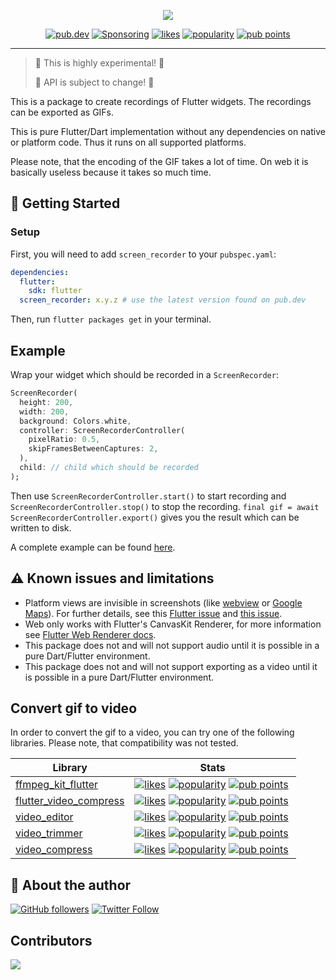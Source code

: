 <p align="center">
    <img src="https://raw.githubusercontent.com/ueman/screenrecorder/main/img/screen_recorder.svg">
</p>

<p align="center">
  <a href="https://pub.dev/packages/screen_recorder"><img src="https://img.shields.io/pub/v/screen_recorder.svg" alt="pub.dev"></a>
  <!--
  <a href="https://github.com/ueman/feedback/actions?query=workflow%3Abuild"><img src="https://github.com/ueman/feedback/workflows/build/badge.svg?branch=master" alt="GitHub Workflow Status"></a>
  <a href="https://codecov.io/gh/ueman/feedback"><img src="https://codecov.io/gh/ueman/feedback/branch/master/graph/badge.svg" alt="code coverage"></a>
  -->
  <a href="https://github.com/ueman#sponsor-me"><img src="https://img.shields.io/github/sponsors/ueman" alt="Sponsoring"></a>
  <a href="https://pub.dev/packages/screen_recorder/score"><img src="https://img.shields.io/pub/likes/screen_recorder" alt="likes"></a>
  <a href="https://pub.dev/packages/screen_recorder/score"><img src="https://img.shields.io/pub/popularity/screen_recorder" alt="popularity"></a>
  <a href="https://pub.dev/packages/screen_recorder/score"><img src="https://img.shields.io/pub/points/screen_recorder" alt="pub points"></a>
</p>

----

> 🚧 This is highly experimental! 🚧
>
> 🚧 API is subject to change! 🚧

This is a package to create recordings of Flutter widgets.
The recordings can be exported as GIFs.

This is pure Flutter/Dart implementation without any dependencies on native
or platform code. Thus it runs on all supported platforms.

Please note, that the encoding of the GIF takes a lot of time. On web it is basically useless because it takes so much time.

## 🚀 Getting Started

### Setup

First, you will need to add `screen_recorder` to your `pubspec.yaml`:

```yaml
dependencies:
  flutter:
    sdk: flutter
  screen_recorder: x.y.z # use the latest version found on pub.dev
```

Then, run `flutter packages get` in your terminal.

## Example 

Wrap your widget which should be recorded in a `ScreenRecorder`:
```dart
ScreenRecorder(
  height: 200,
  width: 200,
  background: Colors.white,
  controller: ScreenRecorderController(
    pixelRatio: 0.5,
    skipFramesBetweenCaptures: 2,
  ),
  child: // child which should be recorded
);
```

Then use `ScreenRecorderController.start()` to start recording and 
`ScreenRecorderController.stop()` to stop the recording.
`final gif = await ScreenRecorderController.export()` gives you the result which can be written to disk.

A complete example can be found [here](https://pub.dev/packages/screen_recorder/example).

## ⚠️ Known issues and limitations

- Platform views are invisible in screenshots (like [webview](https://pub.dev/packages/webview_flutter) or [Google Maps](https://pub.dev/packages/google_maps_flutter)). For further details, see this [Flutter issue](https://github.com/flutter/flutter/issues/25306) and [this issue](https://github.com/flutter/flutter/issues/102866).
- Web only works with Flutter's CanvasKit Renderer, for more information see [Flutter Web Renderer docs](https://flutter.dev/docs/development/tools/web-renderers).
- This package does not and will not support audio until it is possible in a pure Dart/Flutter environment.
- This package does not and will not support exporting as a video until it is possible in a pure Dart/Flutter environment.

## Convert gif to video

In order to convert the gif to a video, you can try one of the following libraries. Please note, that compatibility was not tested.

| Library | Stats |
|---------|-------|
| [ffmpeg_kit_flutter](https://pub.dev/packages/ffmpeg_kit_flutter) | <a href="https://pub.dev/packages/ffmpeg_kit_flutter/score"><img src="https://img.shields.io/pub/likes/ffmpeg_kit_flutter" alt="likes"></a>  <a href="https://pub.dev/packages/ffmpeg_kit_flutter/score"><img src="https://img.shields.io/pub/popularity/ffmpeg_kit_flutter" alt="popularity"></a>  <a href="https://pub.dev/packages/ffmpeg_kit_flutter/score"><img src="https://img.shields.io/pub/points/ffmpeg_kit_flutter" alt="pub points"></a> |
| [flutter_video_compress](https://pub.dev/packages/flutter_video_compress) | <a href="https://pub.dev/packages/flutter_video_compress/score"><img src="https://img.shields.io/pub/likes/flutter_video_compress" alt="likes"></a>  <a href="https://pub.dev/packages/flutter_video_compress/score"><img src="https://img.shields.io/pub/popularity/flutter_video_compress" alt="popularity"></a>  <a href="https://pub.dev/packages/flutter_video_compress/score"><img src="https://img.shields.io/pub/points/flutter_video_compress" alt="pub points"></a> |
| [video_editor](https://pub.dev/packages/video_editor) | <a href="https://pub.dev/packages/video_editor/score"><img src="https://img.shields.io/pub/likes/video_editor" alt="likes"></a>  <a href="https://pub.dev/packages/video_editor/score"><img src="https://img.shields.io/pub/popularity/video_editor" alt="popularity"></a>  <a href="https://pub.dev/packages/video_editor/score"><img src="https://img.shields.io/pub/points/video_editor" alt="pub points"></a> |
| [video_trimmer](https://pub.dev/packages/video_trimmer) | <a href="https://pub.dev/packages/video_trimmer/score"><img src="https://img.shields.io/pub/likes/video_trimmer" alt="likes"></a>  <a href="https://pub.dev/packages/video_trimmer/score"><img src="https://img.shields.io/pub/popularity/video_trimmer" alt="popularity"></a>  <a href="https://pub.dev/packages/video_trimmer/score"><img src="https://img.shields.io/pub/points/video_trimmer" alt="pub points"></a> |
| [video_compress](https://pub.dev/packages/video_compress) | <a href="https://pub.dev/packages/video_compress/score"><img src="https://img.shields.io/pub/likes/video_compress" alt="likes"></a>  <a href="https://pub.dev/packages/video_compress/score"><img src="https://img.shields.io/pub/popularity/video_compress" alt="popularity"></a>  <a href="https://pub.dev/packages/video_compress/score"><img src="https://img.shields.io/pub/points/video_compress" alt="pub points"></a> |

## 📣 About the author

[![GitHub followers](https://img.shields.io/github/followers/ueman?style=social)](https://github.com/ueman)
[![Twitter Follow](https://img.shields.io/twitter/follow/ue_man?style=social)](https://twitter.com/ue_man)

## Contributors

<a href="https://github.com/ueman/screenrecorder/graphs/contributors">
  <img src="https://contrib.rocks/image?repo=ueman/screenrecorder" />
</a>

